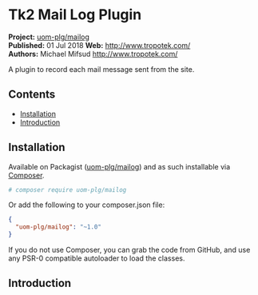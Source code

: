 # Tk2 Mail Log Plugin

__Project:__ [uom-plg/mailog](http://packagist.org/packages/uom-plg/mailog)  
__Published:__ 01 Jul 2018
__Web:__ <http://www.tropotek.com/>  
__Authors:__ Michael Mifsud <http://www.tropotek.com/>  
  
A plugin to record each mail message sent from the site.

## Contents

- [Installation](#installation)
- [Introduction](#introduction)


## Installation

Available on Packagist ([uom-plg/mailog](http://packagist.org/packages/uom-plg/mailog))
and as such installable via [Composer](http://getcomposer.org/).

```bash
# composer require uom-plg/mailog
```

Or add the following to your composer.json file:

```json
{
  "uom-plg/mailog": "~1.0"
}
```

If you do not use Composer, you can grab the code from GitHub, and use any
PSR-0 compatible autoloader to load the classes.


## Introduction



  
  